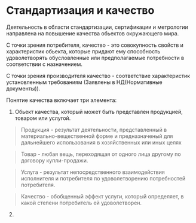 # Стандартизация и качество
Деятельность в области стандартизации, сертификации и метрологии направлена на повышение качества обьектов окружающего мира. 

С точки зрения потребителя, качество - это совокупность свойств и характеристик обьекта, которые придают ему способность удоволетворять обусловленные или предполагаемые потребности в соответствии с назначением.

С точки зрения производителя качество - соответствие характеристик установленным требованиям (Заявлены в НД(Нормативные документы)).

Понятие качества включает три элемента:
1. Обьект качества, который может быть представлен продукцией, товаром или услугой.
> Продукция - результат деятельности, представленный в материально-вещественной форме и предназначеный для дальнейшего использования в хозяйственных или иных целях

> Товар - любая вещь, переходящая от одного лица другому по договору купли-продажи.

> Услуга - результат непосредственного взаимодействия исполнителя и потребителя по удоволетворению потребностей потребителя.

> Качество - обобщенный эффект услуги, который определяет, в какой степени потребитель ей удоволетворен.

2. 
